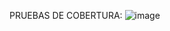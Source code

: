 PRUEBAS DE COBERTURA:
![image](https://github.com/MatiDelbono3/ucse-prog2-2024-U2-Delbono/assets/88385683/c9ec4bdc-7c43-4b88-8283-c6c2bd0f3d4c)
